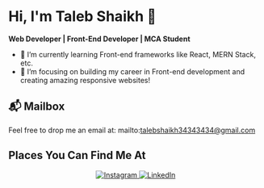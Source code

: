# Hi, I'm Taleb Shaikh 👋

**Web Developer | Front-End Developer | MCA Student**

- 🌱 I’m currently learning Front-end frameworks like React, MERN Stack, etc.
- 🔭 I’m focusing on building my career in Front-end development and creating amazing responsive websites!

## 📬 Mailbox
Feel free to drop me an email at: mailto:talebshaikh34343434@gmail.com

## Places You Can Find Me At

<div align="center">
  <a href="https://www.instagram.com/__t_a_l_e_b__/" target="_blank" style="border-radius:15px;">
    <img src="https://img.shields.io/badge/Instagram-%23E4405F?style=for-the-badge&logo=instagram&logoColor=white" alt="Instagram" />
  </a>
  <a href="https://www.linkedin.com/in/taleb-shaikh-2a1b94281/" target="_blank" style="border-radius:15px;">
    <img src="https://img.shields.io/badge/LinkedIn-%230077B5?style=for-the-badge&logo=linkedin&logoColor=white" alt="LinkedIn" />
  </a>
</div>
